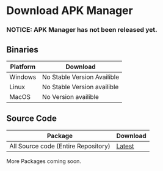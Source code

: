 # Download APK Manager #

### NOTICE: APK Manager has not been released yet. ###


## Binaries ##
| Platform | Download                      |
|----------|-------------------------------|
| Windows  | No Stable Version Availible   |
| Linux    | No Stable Version availible   |
| MacOS    | No Version availible          |


## Source Code ##
| Package                             | Download |
|-------------------------------------|----------|
| All Source code (Entire Repository) | [Latest](https://github.com/jordanbancino/apk-manager/archive/master.zip) |

More Packages coming soon.